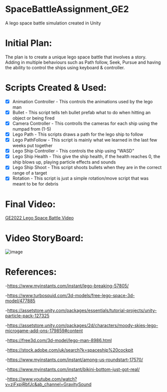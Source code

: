 # SpaceBattleAssignment_GE2
A lego space battle simulation created in Unity

# Initial Plan:
The plan is to create a unique lego space battle that involves a story. Adding in multiple behaviours such as Path follow, Seek, Pursue and having the ability to control the
ships using keyboard & controller.

# Scripts Created & Used:
- [x] Animation Controller - This controls the animations used by the lego man
- [x] Bullet - This script tells teh bullet prefab what to do when hitting an object or being fired
- [x] Camera Controller - This controlls the cameras for each ship using the numpad from (1-5)
- [x] Lego Path - This scripts draws a path for the lego ship to follow
- [x] Lego PathFollow - This script is mainly what we learned in the last few weeks put together
- [x] Lego Ship Controller - This controls the ship using "WASD"
- [x] Lego Ship Health - This give the ship health, if the health reaches 0, the ship blows up, playing particle effects and sounds
- [x] Lego Ship Shoot - This script shoots bullets when they are in the correct range of a target
- [x] Rotation - This script is just a simple rotation/move script that was meant to be for debris

# Final Video:
[GE2022 Lego Space Battle Video](https://www.youtube.com/watch?v=yD4-WYSYkrc&ab_channel=HairyTea "GE2022 Lego Space Battle Video")

# Video StoryBoard:
![image](https://user-images.githubusercontent.com/58917936/156204979-d3bf9f4f-990f-488e-9727-4082062d3b56.png)

# References:
-https://www.myinstants.com/instant/lego-breaking-57805/

-https://www.turbosquid.com/3d-models/free-lego-space-3d-model/477885

-https://assetstore.unity.com/packages/essentials/tutorial-projects/unity-particle-pack-127325

-https://assetstore.unity.com/packages/2d/characters/moody-skies-lego-microgame-add-ons-179859#content

-https://free3d.com/3d-model/lego-man-8986.html

-https://stock.adobe.com/uk/search?k=spaceship%20cockpit

-https://www.myinstants.com/instant/among-us-roundstart-17570/

-https://www.myinstants.com/instant/bikini-bottom-just-got-real/

-https://www.youtube.com/watch?v=ziFxpjRbfJc&ab_channel=GravitySound
